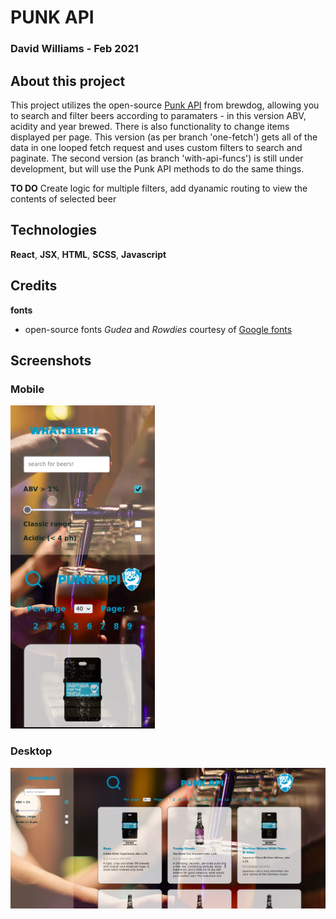 # PUNK API

### David Williams - Feb 2021

## About this project

This project utilizes the open-source [Punk API](https://punkapi.com/documentation/v2) from brewdog, allowing you to search and filter beers according to paramaters - in this version ABV, acidity and year brewed. There is also functionality to change items displayed per page.
This version (as per branch 'one-fetch') gets all of the data in one looped fetch request and uses custom filters to search and paginate. The second version (as branch 'with-api-funcs') is still under development, but will use the Punk API methods to do the same things.

**TO DO**
Create logic for multiple filters, add dyanamic routing to view the contents of selected beer

## Technologies

**React**, **JSX**, **HTML**, **SCSS**, **Javascript**

## Credits

**fonts**

- open-source fonts _Gudea_ and _Rowdies_ courtesy of [Google fonts](https://fonts.google.com/)

## Screenshots

### Mobile

![mobile vie](./src/assets/punk_api_mobile.png)

### Desktop

![desktop view](./src/assets/punk_api_desktop.png)
